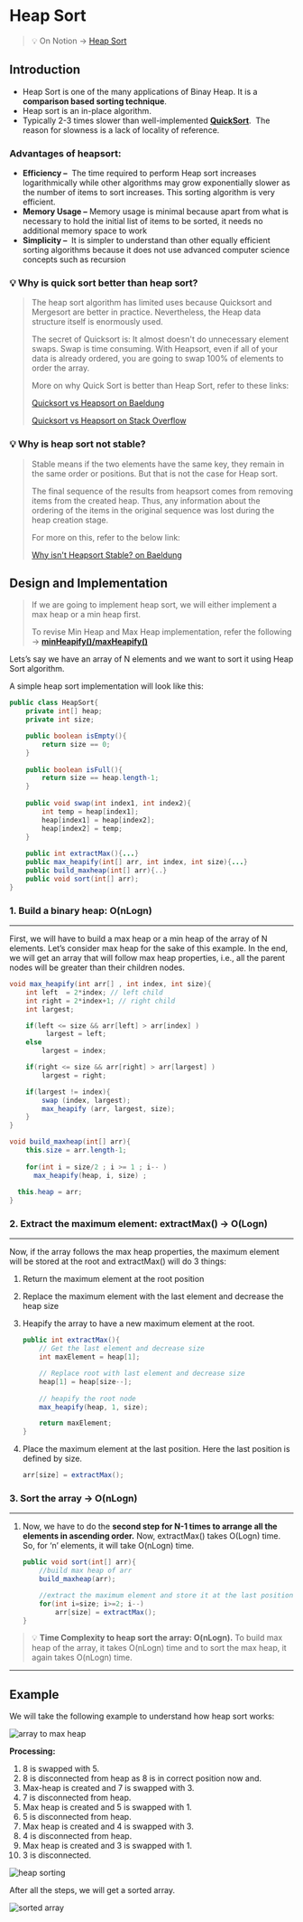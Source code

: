 
# Heap Sort
>💡 On Notion → [Heap Sort](https://www.notion.so/Heap-Sort-23b8ab691f6b4214af65bf268a09256a)

## **Introduction**

- Heap Sort is one of the many applications of Binay Heap. It is a **comparison based sorting technique**.
- Heap sort is an in-place algorithm.
- Typically 2-3 times slower than well-implemented **[QuickSort](http://www.geeksforgeeks.org/quick-sort/)**.  The reason for slowness is a lack of locality of reference.

### **Advantages of heapsort:**

- **Efficiency –**  The time required to perform Heap sort increases logarithmically while other algorithms may grow exponentially slower as the number of items to sort increases. This sorting algorithm is very efficient.
- **Memory Usage –** Memory usage is minimal because apart from what is necessary to hold the initial list of items to be sorted, it needs no additional memory space to work
- **Simplicity –**  It is simpler to understand than other equally efficient sorting algorithms because it does not use advanced computer science concepts such as recursion

### **💡 Why is quick sort better than heap sort?**

> The heap sort algorithm has limited uses because Quicksort and Mergesort are better in practice. Nevertheless, the Heap data structure itself is enormously used.
> 
> The secret of Quicksort is: It almost doesn't do unnecessary element swaps. Swap is time consuming. With Heapsort, even if all of your data is already ordered, you are going to swap 100% of elements to order the array.
> 
> More on why Quick Sort is better than Heap Sort, refer to these links:
> 
> [Quicksort vs Heapsort on Baeldung](https://www.baeldung.com/cs/quicksort-vs-heapsort)
> 
> [Quicksort vs Heapsort on Stack Overflow](https://stackoverflow.com/questions/2467751/quicksort-vs-heapsort)

### **💡 Why is heap sort not stable?**
> Stable means if the two elements have the same key, they remain in the same order or positions. But that is not the case for Heap sort.
> 
> The final sequence of the results from heapsort comes from removing items from the created heap. Thus, any information about the ordering of the items in the original sequence was lost during the heap creation stage.
> 
> For more on this, refer to the below link:
> 
> [Why isn't Heapsort Stable? on Baeldung](https://www.baeldung.com/cs/why-isnt-heapsort-stable)

## **Design and Implementation**

> If we are going to implement heap sort, we will either implement a max heap or a min heap first.
> 
> To revise Min Heap and Max Heap implementation, refer the following → [**minHeapify()/maxHeapify()**](https://www.notion.so/4-minHeapify-maxHeapify-O-Logn-05f9c7294a21491f9af55b92be83a775)

Lets’s say we have an array of N elements and we want to sort it using Heap Sort algorithm. 

A simple heap sort implementation will look like this:

```java
public class HeapSort{
    private int[] heap;
    private int size;

    public boolean isEmpty(){
        return size == 0;
    }
     
    public boolean isFull(){
        return size == heap.length-1;
    }
    
    public void swap(int index1, int index2){
        int temp = heap[index1];
        heap[index1] = heap[index2];
        heap[index2] = temp;
    }
    
    public int extractMax(){...}
    public max_heapify(int[] arr, int index, int size){...}
    public build_maxheap(int[] arr){..}
    public void sort(int[] arr);
}
```

### 1. **Build a binary heap: O(nLogn)**

---

First, we will have to build a max heap or a min heap of the array of N elements. Let’s consider max heap for the sake of this example. In the end, we will get an array that will follow max heap properties, i.e., all the parent nodes will be greater than their children nodes. 

```java
void max_heapify(int arr[] , int index, int size){
    int left  = 2*index; // left child
    int right = 2*index+1; // right child
    int largest;

    if(left <= size && arr[left] > arr[index] )
         largest = left;
    else
        largest = index;

    if(right <= size && arr[right] > arr[largest] )
        largest = right;

    if(largest != index){
        swap (index, largest);
        max_heapify (arr, largest, size);
    } 
}
```

```java
void build_maxheap(int[] arr){
	this.size = arr.length-1;
  
	for(int i = size/2 ; i >= 1 ; i-- )
	  max_heapify(heap, i, size) ;
	
  this.heap = arr;
}
```

### 2. **Extract the maximum element: extractMax() → O(Logn)**

---

Now, if the array follows the max heap properties, the maximum element will be stored at the root and extractMax() will do 3 things:

1. Return the maximum element at the root position
2. Replace the maximum element with the last element and decrease the heap size
3. Heapify the array to have a new maximum element at the root.
    
    ```java
    public int extractMax(){ 
        // Get the last element and decrease size
        int maxElement = heap[1];
    
        // Replace root with last element and decrease size 
        heap[1] = heap[size--];
      
        // heapify the root node 
        max_heapify(heap, 1, size); 
    
        return maxElement; 
    }
    ```
    
4. Place the maximum element at the last position. Here the last position is defined by size.
    
    ```java
    arr[size] = extractMax();
    ```
    

### 3. Sort the array → O(nLogn)

---

1. Now, we have to do the **second step for N-1 times to arrange all the elements in ascending order.** Now, extractMax() takes O(Logn) time. So, for ‘n’ elements, it will take O(nLogn) time. 
    
    ```java
    public void sort(int[] arr){
        //build max heap of arr
        build_maxheap(arr);	

        //extract the maximum element and store it at the last position
        for(int i=size; i>=2; i--)
            arr[size] = extractMax();	
    }
    ```
    

>💡 **Time Complexity to heap sort the array: O(nLogn).**
To build max heap of the array, it takes O(nLogn) time and to sort the max heap, it again takes O(nLogn) time.

---

## Example

We will take the following example to understand how heap sort works:

![array to max heap](https://user-images.githubusercontent.com/22317530/187023004-96e19245-a342-4ae6-8f2a-4cc0166d2c42.png)

**Processing:**

1. 8 is swapped with 5.
2. 8 is disconnected from heap as 8 is in correct position now and.
3. Max-heap is created and 7 is swapped with 3.
4. 7 is disconnected from heap.
5. Max heap is created and 5 is swapped with 1.
6. 5 is disconnected from heap.
7. Max heap is created and 4 is swapped with 3.
8. 4 is disconnected from heap.
9. Max heap is created and 3 is swapped with 1.
10. 3 is disconnected.

![heap sorting](https://user-images.githubusercontent.com/22317530/187023027-464512d3-1905-4826-b038-d17b8b61890e.png)

After all the steps, we will get a sorted array.

![sorted array](https://user-images.githubusercontent.com/22317530/187023036-988a24f6-7198-4749-9517-3b91c285b07b.png)
